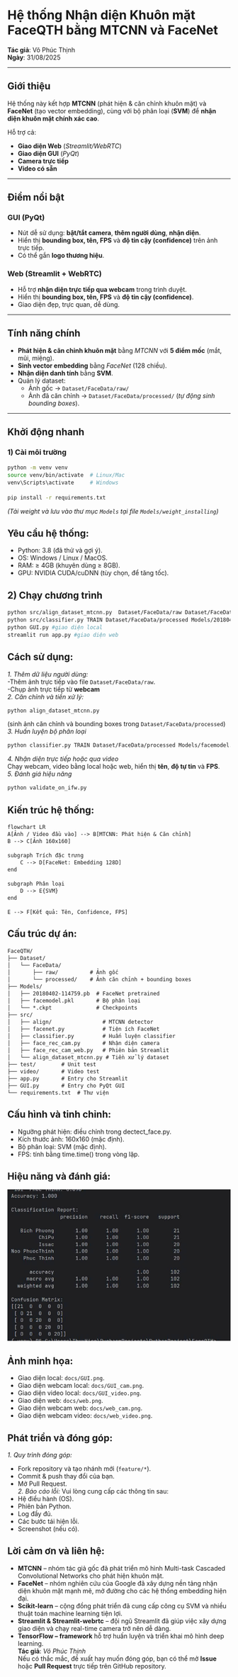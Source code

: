 # Hệ thống Nhận diện Khuôn mặt FaceQTH bằng MTCNN và FaceNet  
**Tác giả**: Võ Phúc Thịnh  
**Ngày**: 31/08/2025  

---

## Giới thiệu  
Hệ thống này kết hợp **MTCNN** (phát hiện & căn chỉnh khuôn mặt) và **FaceNet** (tạo vector embedding), cùng với bộ phân loại (**SVM**) để **nhận diện khuôn mặt chính xác cao**.  

Hỗ trợ cả:  
- **Giao diện Web** (_Streamlit/WebRTC_)  
- **Giao diện GUI** (_PyQt_)  
- **Camera trực tiếp**  
- **Video có sẵn**  

---

## Điểm nổi bật  

### GUI (PyQt)  
- Nút dễ sử dụng: **bật/tắt camera**, **thêm người dùng**, **nhận diện**.  
- Hiển thị **bounding box, tên, FPS** và **độ tin cậy (confidence)** trên ảnh trực tiếp.  
- Có thể gắn **logo thương hiệu**.  

### Web (Streamlit + WebRTC)  
- Hỗ trợ **nhận diện trực tiếp qua webcam** trong trình duyệt.  
- Hiển thị **bounding box, tên, FPS** và **độ tin cậy (confidence)**.  
- Giao diện đẹp, trực quan, dễ dùng.  

---

## Tính năng chính  
- **Phát hiện & căn chỉnh khuôn mặt** bằng _MTCNN_ với **5 điểm mốc** (mắt, mũi, miệng).  
- **Sinh vector embedding** bằng _FaceNet_ (128 chiều).  
- **Nhận diện danh tính** bằng **SVM**.  
- Quản lý dataset:  
  - Ảnh gốc → `Dataset/FaceData/raw/`  
  - Ảnh đã căn chỉnh → `Dataset/FaceData/processed/` (_tự động sinh bounding boxes_).  

---

## Khởi động nhanh  

### 1) Cài môi trường  
```bash
python -m venv venv  
source venv/bin/activate  # Linux/Mac  
venv\Scripts\activate     # Windows  

pip install -r requirements.txt
```
*(Tải weight và lưu vào thư mục `Models` tại file `Models/weight_installing`)*
## Yêu cầu hệ thống:
- Python: 3.8 (đã thử và gợi ý).  
- OS: Windows / Linux / MacOS.  
- RAM: ≥ 4GB (khuyên dùng ≥ 8GB).  
- GPU: NVIDIA CUDA/cuDNN (tùy chọn, để tăng tốc).  
## 2) Chạy chương trình
```bash
python src/align_dataset_mtcnn.py  Dataset/FaceData/raw Dataset/FaceData/processed --image_size 160 --margin 32  --random_order --gpu_memory_fraction 0.25 #cắt riêng khuôn mặt
python src/classifier.py TRAIN Dataset/FaceData/processed Models/20180402-114759.pb Models/facemodel.pkl --batch_size 1000 #model training
python GUI.py #giao diện local
streamlit run app.py #giao diện web
```
## Cách sử dụng:
*1. Thêm dữ liệu người dùng:*  
-Thêm ảnh trực tiếp vào file `Dataset/FaceData/raw`.  
-Chụp ảnh trực tiếp từ **webcam**  
*2. Căn chỉnh và tiền xử lý:*  
```bash
python align_dataset_mtcnn.py
```
(sinh ảnh căn chỉnh và bounding boxes trong `Dataset/FaceData/processed`)  
*3. Huấn luyện bộ phân loại*  
```bash
python classifier.py TRAIN Dataset/FaceData/processed Models/facemodel.pkl
```
*4. Nhận diện trực tiếp hoặc qua video*  
Chạy webcam, video bằng local hoặc web, hiển thị **tên**, **độ tự tin** và **FPS**.  
*5. Đánh giá hiệu năng*  
```bash
python validate_on_ifw.py
```
## Kiến trúc hệ thống:
```mermaid
flowchart LR
A[Ảnh / Video đầu vào] --> B[MTCNN: Phát hiện & Căn chỉnh]
B --> C[Ảnh 160x160]

subgraph Trích đặc trưng
    C --> D[FaceNet: Embedding 128D]
end

subgraph Phân loại
    D --> E{SVM}
end

E --> F[Kết quả: Tên, Confidence, FPS]
```
## Cấu trúc dự án:  
```text
FaceQTH/
├── Dataset/
│   └── FaceData/
│       ├── raw/          # Ảnh gốc
│       └── processed/    # Ảnh căn chỉnh + bounding boxes
├── Models/
│   ├── 20180402-114759.pb  # FaceNet pretrained
│   ├── facemodel.pkl       # Bộ phân loại
│   └── *.ckpt              # Checkpoints
├── src/
│   ├── align/                # MTCNN detector
│   ├── facenet.py            # Tiện ích FaceNet
│   ├── classifier.py         # Huấn luyện classifier
│   ├── face_rec_cam.py       # Nhận diện camera
│   ├── face_rec_cam_web.py   # Phiên bản Streamlit
│   └── align_dataset_mtcnn.py # Tiền xử lý dataset
├── test/        # Unit test
├── video/       # Video test
├── app.py       # Entry cho Streamlit
├── GUI.py       # Entry cho PyQt GUI
└── requirements.txt  # Thư viện
```
## Cấu hình và tinh chỉnh:  
- Ngưỡng phát hiện: điều chỉnh trong dectect_face.py.  
- Kích thước ảnh: 160x160 (mặc định).  
- Bộ phân loại: SVM (mặc định).
- FPS: tính bằng time.time() trong vòng lặp.  
## Hiệu năng và đánh giá:  
![Với tệp data hiện tại, model nhận diện rất tốt](matrix.jpg)
## Ảnh minh họa:  
- Giao diện local: `docs/GUI.png`.  
- Giao diện webcam local: `docs/GUI_cam.png`.  
- Giao diện video local: `docs/GUI_video.png`.  
- Giao diện web: `docs/web.png`.  
- Giao diện webcam web: `docs/web_cam.png`.  
- Giao diện webcam video: `docs/web_video.png`.  
## Phát triển và đóng góp:  
*1. Quy trình đóng góp:*  
- Fork repository và tạo nhánh mới (`feature/*`).  
- Commit & push thay đổi của bạn.  
- Mở Pull Request.  
*2. Báo cáo lỗi:* Vui lòng cung cấp các thông tin sau:  
- Hệ điều hành (OS).
- Phiên bản Python.
- Log đầy đủ.
- Các bước tái hiện lỗi.
- Screenshot (nếu có).
## Lời cảm ơn và liên hệ:  
- **MTCNN** – nhóm tác giả gốc đã phát triển mô hình Multi-task Cascaded Convolutional Networks cho phát hiện khuôn mặt.  
- **FaceNet** – nhóm nghiên cứu của Google đã xây dựng nền tảng nhận diện khuôn mặt mạnh mẽ, mở đường cho các hệ thống embedding hiện đại.  
- **Scikit-learn** – cộng đồng phát triển đã cung cấp công cụ SVM và nhiều thuật toán machine learning tiện lợi.  
- **Streamlit & Streamlit-webrtc** – đội ngũ Streamlit đã giúp việc xây dựng giao diện và chạy real-time camera trở nên dễ dàng.  
- **TensorFlow – framework** hỗ trợ huấn luyện và triển khai mô hình deep learning.  
**Tác giả**: *Võ Phúc Thịnh*  
Nếu có thắc mắc, đề xuất hay muốn đóng góp, bạn có thể mở **Issue** hoặc **Pull Request** trực tiếp trên GitHub repository.
